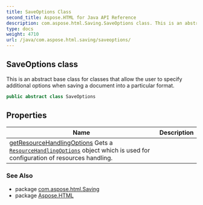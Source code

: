 ```yaml
---
title: SaveOptions Class
second_title: Aspose.HTML for Java API Reference
description: com.aspose.html.Saving.SaveOptions class. This is an abstract base class for classes that allow the user to specify additional options when saving a document into a particular format
type: docs
weight: 4710
url: /java/com.aspose.html.saving/saveoptions/
---
```

## SaveOptions class

This is an abstract base class for classes that allow the user to specify additional options when saving a document into a particular format.

```java
public abstract class SaveOptions
```

## Properties

| Name | Description |
| --- | --- |
| [getResourceHandlingOptions](../../com.aspose.html.saving/saveoptions/resourcehandlingoptions/) Gets a [`ResourceHandlingOptions`](../resourcehandlingoptions/) object which is used for configuration of resources handling. |

### See Also

* package [com.aspose.html.Saving](../../com.aspose.html.saving/)
* package [Aspose.HTML](../../)
